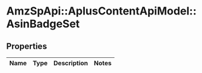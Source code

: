 # AmzSpApi::AplusContentApiModel::AsinBadgeSet

## Properties
Name | Type | Description | Notes
------------ | ------------- | ------------- | -------------

